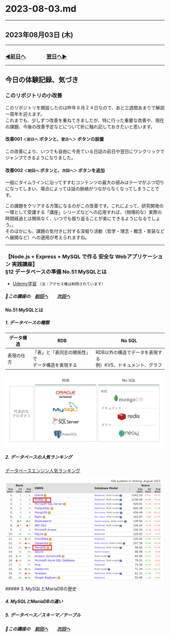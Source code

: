 # 2023-08-03.md

---

## 2023年08月03日 (木)

---

### [◀️前日へ](https://github.com/yuasys/chatty-journal/blob/main/2023/08/2023-08-02.md)&emsp;&emsp;&emsp;&emsp;[翌日へ▶️](https://github.com/yuasys/chatty-journal/blob/main/2023/08/2023-08-04.md)

---

## 今日の体験記録、気づき

### このリポジトリの小改善

このリポジトリを開設したのは昨年８月２４日なので、あと三週間あまりで解説一周年を迎えます。  
これまでも、少しずつ改善を重ねてきましたが、特に行った重要な改善や、現在の課題、今後の改善予定などについて折に触れ記しておきたいと思います。  

#### 改善001 `＜前日へ` ボタンと、`翌日へ＞` ボタンの設置

この改善により、いつでも自由に今見ている日誌の前日や翌日にワンクリックでジャンプできるようになりました。

#### 改善002 `＜前回へ` ボタンと、`次回へ＞` ボタンを追加

一般にタイムラインに沿ってすすむコンテンツの最大の弱みはテーマがぶつ切りになってしまい、場合によっては話の脈絡がつながらなくなってしまうことです。  

この課題をクリアする方策になるのがこの改善です。これによって、研究開発の一環として受講する「講座」シリーズなどへの応用すれば、（物理的な）実際の時間経過とは関係なく、いつでも振り返ることが楽にできるようになるでしょう。。  
そのほかにも、課題の気付きに対する深堀り活動（哲学・理念・概念・実装などへ展開など）への適用が考えられますね。  

---

### 【Node.js + Express + MySQL で作る 安全な Webアプリケーション 実践講座】<br>§12 データベースの準備 No.51 MySQLとは

- [Udemy学習](https://www.udemy.com/course/web-application-with-nodejs-mysql/learn/lecture/27898228#notes)
`（注：アクセス権は制限されています）`

##### 📌この講座の&emsp;[前回へ](https://github.com/yuasys/chatty-journal/blob/main/2023/08/2023-08-02.md#nodejs--express--mysql-%E3%81%A7%E4%BD%9C%E3%82%8B-%E5%AE%89%E5%85%A8%E3%81%AA-web%E3%82%A2%E3%83%97%E3%83%AA%E3%82%B1%E3%83%BC%E3%82%B7%E3%83%A7%E3%83%B3-%E5%AE%9F%E8%B7%B5%E8%AC%9B%E5%BA%A7-%E3%82%BB%E3%83%83%E3%82%B7%E3%83%A7%E3%83%B311-no50%E3%82%A2%E3%83%97%E3%83%AA%E3%82%B1%E3%83%BC%E3%82%B7%E3%83%A7%E3%83%B3%E3%83%AD%E3%82%B0%E5%87%BA%E5%8A%9B%E3%81%AE%E4%BD%9C%E6%88%90)&emsp;&emsp;[次回へ](https://github.com/yuasys/chatty-journal/blob/main/2023/08/2023-08-03.md#nodejs--express--mysql-%E3%81%A7%E4%BD%9C%E3%82%8B-%E5%AE%89%E5%85%A8%E3%81%AA-web%E3%82%A2%E3%83%97%E3%83%AA%E3%82%B1%E3%83%BC%E3%82%B7%E3%83%A7%E3%83%B3-%E5%AE%9F%E8%B7%B5%E8%AC%9B%E5%BA%A712-%E3%83%87%E3%83%BC%E3%82%BF%E3%83%99%E3%83%BC%E3%82%B9%E3%81%AE%E6%BA%96%E5%82%99-no51-mysql%E3%81%A8%E3%81%AF)

#### No.51 MySQLとは

##### 1. データベースの種類

|データ構造|RDB|No SQL|
|----|----|----|
|表現の仕方|「表」と「表同志の関係性」で<br>データ構造を表現する|RDB以外の構造でデータを表現する<br>例）KVS、ドキュメント、グラフ|

<p>
<img src="https://github.com/yuasys/chatty-journal/blob/main/images/Snapshot%202023-08-03%2014.44.52.png?raw=true" alt="table" width="640">
</p>

##### 2. データベースの人気ランキング

[データベースエンジン人気ランキング](https://db-engines.com/en/ranking)

<p>
<img src="https://github.com/yuasys/chatty-journal/blob/main/images/Snapshot%202023-08-03%2015.00.37.png?raw=true" alt="ranking" width="800">
</p>
##### 3. MySQLとMariaDBの歴史

##### 4. MySQLとMariaDBの違い

##### 5. データベース／スキーマ／テーブル

##### 📌この講座の&emsp;[前回へ](https://github.com/yuasys/chatty-journal/blob/main/2023/08/2023-08-02.md#nodejs--express--mysql-%E3%81%A7%E4%BD%9C%E3%82%8B-%E5%AE%89%E5%85%A8%E3%81%AA-web%E3%82%A2%E3%83%97%E3%83%AA%E3%82%B1%E3%83%BC%E3%82%B7%E3%83%A7%E3%83%B3-%E5%AE%9F%E8%B7%B5%E8%AC%9B%E5%BA%A7-%E3%82%BB%E3%83%83%E3%82%B7%E3%83%A7%E3%83%B311-no50%E3%82%A2%E3%83%97%E3%83%AA%E3%82%B1%E3%83%BC%E3%82%B7%E3%83%A7%E3%83%B3%E3%83%AD%E3%82%B0%E5%87%BA%E5%8A%9B%E3%81%AE%E4%BD%9C%E6%88%90)&emsp;&emsp;[次回へ](https://github.com/yuasys/chatty-journal/blob/main/2023/08/2023-08-03.md#nodejs--express--mysql-%E3%81%A7%E4%BD%9C%E3%82%8B-%E5%AE%89%E5%85%A8%E3%81%AA-web%E3%82%A2%E3%83%97%E3%83%AA%E3%82%B1%E3%83%BC%E3%82%B7%E3%83%A7%E3%83%B3-%E5%AE%9F%E8%B7%B5%E8%AC%9B%E5%BA%A712-%E3%83%87%E3%83%BC%E3%82%BF%E3%83%99%E3%83%BC%E3%82%B9%E3%81%AE%E6%BA%96%E5%82%99-no51-mysql%E3%81%A8%E3%81%AF)
